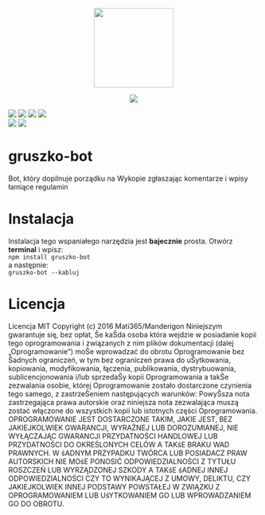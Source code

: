 <p align="center"><a href="http://www.wykop.pl/ludzie/Gruszka1992/" target="_blank"><img width="160px" src="http://openclipart.lynms.edu.hk/clipart/chovynz/chovynz_Pineapple_Icon.svg"></a></p>
<p align="center">
  <a href='http://opensource.org/licenses/MIT'><img src='https://img.shields.io/badge/license-MIT-green.svg?style=flat'></img></a>
  
  <a href='http://opensource.org/licenses/MIT'><img src='https://img.shields.io/wercker/ci/wercker/docs.svg'></img></a>
  <a href='http://www.wykop.pl/ludzie/Gruszka1992/'><img src='https://img.shields.io/jenkins/t/https/jenkins.qa.ubuntu.com/precise-desktop-amd64_default.svg'></img></a>
  <a href='http://www.wykop.pl/ludzie/Gruszka1992/'><img src='https://img.shields.io/coverity/ondemand/streams/STREAM.svg'></img></a>
  <a href='http://www.wykop.pl/ludzie/Gruszka1992/'><img src='https://img.shields.io/github/downloads/atom/atom/total.svg'></img></a>
  <br>
  <a href='http://www.wykop.pl/ludzie/Gruszka1992/'><img src='https://img.shields.io/npm/v/npm.svg'></img></a>
  <a href='http://www.wykop.pl/ludzie/Gruszka1992/'><img src='https://img.shields.io/versioneye/d/ruby/rails.svg'></img></a>
</p>

# gruszko-bot
Bot, który dopilnuje porządku na Wykopie zgłaszając komentarze i wpisy łamiące regulamin

# Instalacja

Instalacja tego wspaniałego narzędzia jest **bajecznie** prosta. Otwórz **terminal** i wpisz:
<br>
```npm install gruszko-bot```
<br>
a następnie:
<br>
```gruszko-bot --kabluj```

# Licencja
Licencja MIT
Copyright (c) 2016 Mati365/Manderigon
Niniejszym gwarantuje się, bez opłat, Ŝe kaŜda osoba która wejdzie w posiadanie kopii tego
oprogramowania i związanych z nim plików dokumentacji (dalej „Oprogramowanie”) moŜe
wprowadzać do obrotu Oprogramowanie bez Ŝadnych ograniczeń, w tym bez ograniczeń
prawa do uŜytkowania, kopiowania, modyfikowania, łączenia, publikowania,
dystrybuowania, sublicencjonowania i/lub sprzedaŜy kopii Oprogramowania a takŜe
zezwalania osobie, której Oprogramowanie zostało dostarczone czynienia tego samego, z
zastrzeŜeniem następujących warunków:
PowyŜsza nota zastrzegająca prawa autorskie oraz niniejsza nota zezwalająca muszą zostać
włączone do wszystkich kopii lub istotnych części Oprogramowania.
OPROGRAMOWANIE JEST DOSTARCZONE TAKIM, JAKIE JEST, BEZ JAKIEJKOLWIEK GWARANCJI,
WYRAŹNEJ LUB DOROZUMIANEJ, NIE WYŁĄCZAJĄC GWARANCJI PRZYDATNOŚCI HANDLOWEJ LUB
PRZYDATNOŚCI DO OKREŚLONYCH CELÓW A TAKśE BRAKU WAD PRAWNYCH. W śADNYM
PRZYPADKU TWÓRCA LUB POSIADACZ PRAW AUTORSKICH NIE MOśE PONOSIĆ
ODPOWIEDZIALNOŚCI Z TYTUŁU ROSZCZEŃ LUB WYRZĄDZONEJ SZKODY A TAKśE śADNEJ INNEJ
ODPOWIEDZIALNOŚCI CZY TO WYNIKAJĄCEJ Z UMOWY, DELIKTU, CZY JAKIEJKOLWIEK INNEJ
PODSTAWY POWSTAŁEJ W ZWIĄZKU Z OPROGRAMOWANIEM LUB UśYTKOWANIEM GO LUB
WPROWADZANIEM GO DO OBROTU. 

